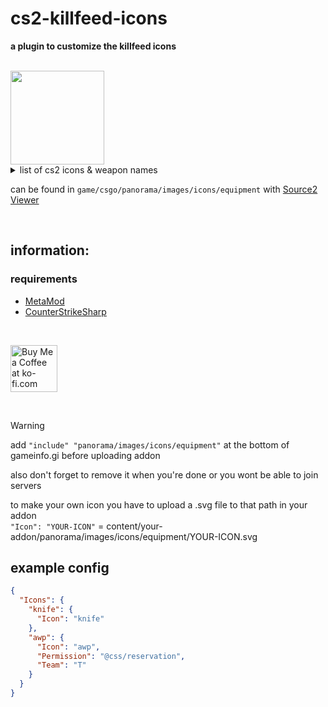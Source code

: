 # cs2-killfeed-icons
**a plugin to customize the killfeed icons**

<br>

<img src="https://cdn.discordapp.com/attachments/1039451649254629406/1269066381245026316/image.png?ex=66aeb5ab&is=66ad642b&hm=38a72215e9d50247a05216e04902612f90c7428f9a85ec544913069b22f1b940&" width="150">

<br>

<details>
	<summary>list of cs2 icons & weapon names</summary>
	ak47 <br>
	ammobox <br>
	ammobox_threepack <br>
	armor <br>
	armor_helmet <br>
	assaultsuit <br>
	assaultsuit_helmet_only <br>
	aug <br>
	awp <br>
	axe <br>
	bayonet <br>
	bizon <br>
	breachcharge <br>
	breachcharge_projectile <br>
	bumpmine <br>
	c4 <br>
	clothing_hands <br>
	controldrone <br>
	customplayer <br>
	cz75a <br>
	deagle <br>
	decoy <br>
	defuser <br>
	disconnect <br>
	diversion <br>
	dronegun <br>
	elite <br>
	famas <br>
	firebomb <br>
	fists <br>
	fiveseven <br>
	flair0 <br>
	flashbang <br>
	flashbang_assist <br>
	frag_grenade <br>
	g3sg1 <br>
	galilar <br>
	glock <br>
	grenadepack <br>
	grenadepack2 <br>
	hammer <br>
	healthshot <br>
	heavy_armor <br>
	hegrenade <br>
	helmet <br>
	hkp2000 <br>
	incgrenade <br>
	inferno <br>
	kevlar <br>
	knife <br>
	knife_bowie <br>
	knife_butterfly <br>
	knife_canis <br>
	knife_cord <br>
	knife_css <br>
	knife_falchion <br>
	knife_flip <br>
	knife_gut <br>
	knife_gypsy_jackknife <br>
	knife_karambit <br>
	knife_kukri <br>
	knife_m9_bayonet <br>
	knife_outdoor <br>
	knife_push <br>
	knife_skeleton <br>
	knife_stiletto <br>
	knife_survival_bowie <br>
	knife_t <br>
	knife_tactical <br>
	knife_twinblade <br>
	knife_ursus <br>
	knife_widowmaker <br>
	knifegg <br>
	m4a1 <br>
	m4a1_silencer <br>
	m4a1_silencer_off <br>
	m249 <br>
	mac10 <br>
	mag7 <br>
	melee <br>
	molotov <br>
	mp5sd <br>
	mp7 <br>
	mp9 <br>
	negev <br>
	nova <br>
	p90 <br>
	p250 <br>
	p2000 <br>
	planted_c4 <br>
	planted_c4_survival <br>
	prop_exploding_barrel <br>
	radarjammer <br>
	revolver <br>
	sawedoff <br>
	scar20 <br>
	sg556 <br>
	shield <br>
	smokegrenade <br>
	snowball <br>
	spanner <br>
	spray0 <br>
	ssg08 <br>
	stomp_damage <br>
	tablet <br>
	tagrenade <br>
	taser <br>
	tec9 <br>
	tripwirefire <br>
	tripwirefire_projectile <br>
	ump45 <br>
	usp_silencer <br>
	usp_silencer_off <br>
	xm1014 <br>
	zone_repulsor <br>
</details>

can be found in `game/csgo/panorama/images/icons/equipment` with [Source2 Viewer](https://valveresourceformat.github.io/) <br>


<br>

## information:

### requirements
- [MetaMod](https://cs2.poggu.me/metamod/installation)
- [CounterStrikeSharp](https://github.com/roflmuffin/CounterStrikeSharp)

<br>

<a href='https://ko-fi.com/G2G2Y3Z9R' target='_blank'><img style='border:0px; height:75px;' src='https://storage.ko-fi.com/cdn/brandasset/kofi_s_tag_dark.png?_gl=1*6vhavf*_gcl_au*MTIwNjcwMzM4OC4xNzE1NzA0NjM5*_ga*NjE5MjYyMjkzLjE3MTU3MDQ2MTM.*_ga_M13FZ7VQ2C*MTcyMjIwMDA2NS4xNy4xLjE3MjIyMDA0MDUuNjAuMC4w' border='0' alt='Buy Me a Coffee at ko-fi.com' /></a>

<br>

> [!WARNING]
> add `"include" "panorama/images/icons/equipment"` at the bottom of gameinfo.gi before uploading addon
>
> also don't forget to remove it when you're done or you wont be able to join servers

to make your own icon you have to upload a .svg file to that path in your addon <br>
`"Icon": "YOUR-ICON"` = content/your-addon/panorama/images/icons/equipment/YOUR-ICON.svg

## example config
```json
{
  "Icons": {
    "knife": {
      "Icon": "knife"
    },
    "awp": {
      "Icon": "awp",
      "Permission": "@css/reservation",
      "Team": "T"
    }
  }
}
```
